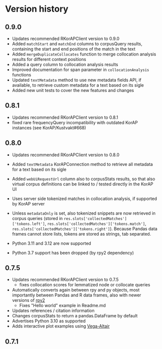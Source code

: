 # Version history

## 0.9.0

- Updates recommended RKorAPClient version to 0.9.0
- Added `matchStart` and `matchEnd` columns to corpusQuery results, containing the start and end positions of the match in the text
- Added `mergeDuplicateCollocates` function to merge collocation analysis results for different context positions
- Added a query column to collocation analysis results
- Improved documentation for span parameter in `collocationAnalysis` functions
- Updated `textMetadata` method to use new metadata fields API, if available, to retrieve custom metadata for a text based on its sigle
- Added new unit tests to cover the new features and changes

## 0.8.1

- Updates recommended RKorAPClient version to 0.8.1
- fixed rare frequencyQuery incompatibility with outdated KorAP instances (see KorAP/Kustvakt#668)

## 0.8.0

- Updates recommended RKorAPClient version to 0.8.0
- Added `textMetadata` KorAPConnection method to retrieve all metadata for a text based on its sigle
- Added `webUiRequestUrl` column also to corpusStats results, so that also virtual corpus definitions can be linked to / tested directly in the KorAP UI
- Uses server side tokenized matches in collocation analysis, if supported by KorAP server
- Unless `metadataOnly` is set, also tokenized snippets are now retrieved in corpus queries 
  (stored in `res.slots['collectedMatches']['tokens.left']`, `res.slots['collectedMatches']['tokens.match']`, 
   `res.slots['collectedMatches']['tokens.right']`). Because Pandas data frames cannot store lists, tokens are stored as strings, tab separated.

- Python 3.11 and 3.12 are now supported
- Python 3.7 support has been dropped (by rpy2 dependency)

## 0.7.5

- Updates recommended RKorAPClient version to 0.7.5
  - fixes collocation scores for lemmatized node or collocate queries
- Automatically converts again between rpy and py objects, most importantly between Pandas and R data frames, also with newer versions of [rpy2](https://github.com/rpy2)
  - Fixes "Hello world" example in Readme.md
- Updates references / citation information
- Changes corpusStats to return a pandas.DataFrame by default
- Advertises Python 3.10 as supported
- Adds interactive plot examples using [Vega-Altair](https://altair-viz.github.io/)

## 0.7.1
